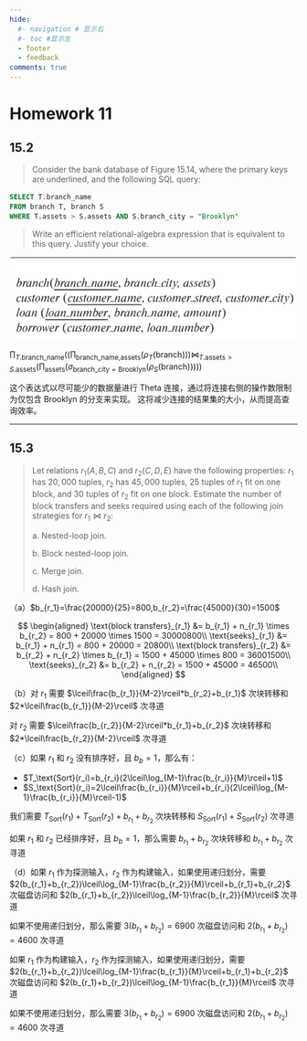 ```yaml
---
hide:
  #- navigation # 显示右
  #- toc #显示左
  - footer
  - feedback
comments: true
--- 
```


# Homework 11

## 15.2

> Consider the bank database of Figure 15.14, where the primary keys are underlined, and the 
> following SQL query: 
> 
```sql 
SELECT T.branch_name
FROM branch T, branch S
WHERE T.assets > S.assets AND S.branch_city = "Brooklyn"
```
> 
> Write an efficient relational-algebra expression that is equivalent to this query. 
> Justify your choice. 
> 
 ![](../../../assets/Pasted%20image%2020250427220509.png)

$\prod_{T.\text{branch_name}}((\prod_{\text{branch_name,assets}}(\rho_T(\text{branch})))\Join_{T.\text{assets}>S.\text{assets}}(\prod_{\text{assets}}(\sigma_{\text{branch_city}=\text{Brooklyn}}(\rho_S(\text{branch})))))$

这个表达式以尽可能少的数据量进行 Theta 连接，通过将连接右侧的操作数限制为仅包含 Brooklyn 的分支来实现。 这将减少连接的结果集的大小，从而提高查询效率。 
***
## 15.3

> Let relations $r_1(A, B, C)$ and $r_2(C, D, E)$ have the following properties: 
> $r_1$ has $20,000$ tuples, $r_2$ has $45,000$ tuples, $25$ tuples of $r_1$ fit on 
> one block, and $30$ tuples of $r_2$ fit on one block. Estimate the number of 
> block transfers and seeks required using each of the following join strategies 
> for $r_1 \bowtie r_2$: 
> 
> a. Nested-loop join. 
> 
> b. Block nested-loop join. 
> 
> c. Merge join. 
> 
> d. Hash join. 

（a）$b_{r_1}=\frac{20000}{25}=800,b_{r_2}=\frac{45000}{30}=1500$

$$
\begin{aligned}
\text{block transfers}_{r_1} &= b_{r_1} + n_{r_1} \times b_{r_2} = 800 + 20000 \times 1500 = 30000800\\
\text{seeks}_{r_1} &= b_{r_1} + n_{r_1} = 800 + 20000 = 20800\\
\text{block transfers}_{r_2} &= b_{r_2} + n_{r_2} \times b_{r_1} = 1500 + 45000 \times 800 = 36001500\\
\text{seeks}_{r_2} &= b_{r_2} + n_{r_2} = 1500 + 45000 = 46500\\
\end{aligned}
$$

（b）对 $r_1$ 需要 $\lceil\frac{b_{r_1}}{M-2}\rceil*b_{r_2}+b_{r_1}$ 次块转移和 $2*\lceil\frac{b_{r_1}}{M-2}\rceil$ 次寻道

对 $r_2$ 需要 $\lceil\frac{b_{r_2}}{M-2}\rceil*b_{r_1}+b_{r_2}$ 次块转移和 $2*\lceil\frac{b_{r_2}}{M-2}\rceil$ 次寻道

（c）如果 $r_1$ 和 $r_2$ 没有排序好，且 $b_b=1$，那么有：

- $T_\text{Sort}(r_i)=b_{r_i}(2\lceil\log_{M-1}\frac{b_{r_i}}{M}\rceil+1)$
- $S_\text{Sort}(r_i)=2\lceil\frac{b_{r_i}}{M}\rceil+b_{r_i}(2\lceil\log_{M-1}\frac{b_{r_i}}{M}\rceil-1)$

我们需要 $T_\text{Sort}(r_1)+T_\text{Sort}(r_2)+b_{r_1}+b_{r_2}$ 次块转移和 $S_\text{Sort}(r_1)+S_\text{Sort}(r_2)$ 次寻道

如果 $r_1$ 和 $r_2$ 已经排序好，且 $b_b=1$，那么需要 $b_{r_1}+b_{r_2}$ 次块转移和 $b_{r_1}+b_{r_2}$ 次寻道

（d）如果 $r_1$ 作为探测输入，$r_2$ 作为构建输入，如果使用递归划分，需要 $2(b_{r_1}+b_{r_2})\lceil\log_{M-1}\frac{b_{r_2}}{M}\rceil+b_{r_1}+b_{r_2}$ 次磁盘访问和 $2(b_{r_1}+b_{r_2})\lceil\log_{M-1}\frac{b_{r_2}}{M}\rceil$ 次寻道

如果不使用递归划分，那么需要 $3(b_{r_1}+b_{r_2})=6900$ 次磁盘访问和 $2(b_{r_1}+b_{r_2})=4600$ 次寻道

如果 $r_1$ 作为构建输入，$r_2$ 作为探测输入，如果使用递归划分，需要 $2(b_{r_1}+b_{r_2})\lceil\log_{M-1}\frac{b_{r_1}}{M}\rceil+b_{r_1}+b_{r_2}$ 次磁盘访问和 $2(b_{r_1}+b_{r_2})\lceil\log_{M-1}\frac{b_{r_1}}{M}\rceil$ 次寻道

如果不使用递归划分，那么需要 $3(b_{r_1}+b_{r_2})=6900$ 次磁盘访问和 $2(b_{r_1}+b_{r_2})=4600$ 次寻道








